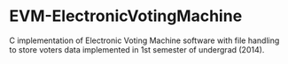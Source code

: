 # EVM-ElectronicVotingMachine
C implementation of Electronic Voting Machine software with file handling to store voters data implemented in 1st semester of undergrad (2014).
